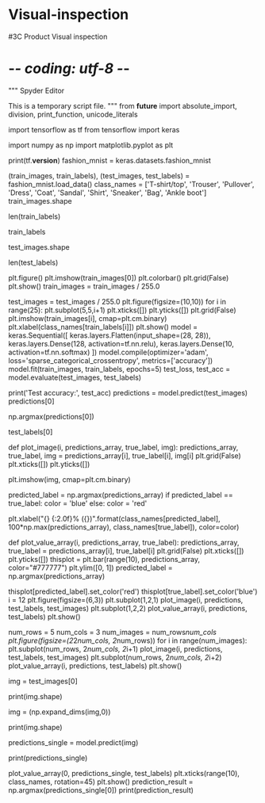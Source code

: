 # Visual-inspection
#3C Product Visual inspection
# -*- coding: utf-8 -*-
"""
Spyder Editor

This is a temporary script file.
"""
from __future__ import absolute_import, division, print_function, unicode_literals


import tensorflow as tf
from tensorflow import keras


import numpy as np
import matplotlib.pyplot as plt

print(tf.__version__)
fashion_mnist = keras.datasets.fashion_mnist

(train_images, train_labels), (test_images, test_labels) = fashion_mnist.load_data()
class_names = ['T-shirt/top', 'Trouser', 'Pullover', 'Dress', 'Coat',
               'Sandal', 'Shirt', 'Sneaker', 'Bag', 'Ankle boot']
train_images.shape

len(train_labels)

train_labels 

test_images.shape

len(test_labels)

plt.figure()
plt.imshow(train_images[0])
plt.colorbar()
plt.grid(False)
plt.show()
train_images = train_images / 255.0

test_images = test_images / 255.0
plt.figure(figsize=(10,10))
for i in range(25):
    plt.subplot(5,5,i+1)
    plt.xticks([])
    plt.yticks([])
    plt.grid(False)
    plt.imshow(train_images[i], cmap=plt.cm.binary)
    plt.xlabel(class_names[train_labels[i]])
plt.show()
model = keras.Sequential([
    keras.layers.Flatten(input_shape=(28, 28)),
    keras.layers.Dense(128, activation=tf.nn.relu),
    keras.layers.Dense(10, activation=tf.nn.softmax)
])
model.compile(optimizer='adam',
              loss='sparse_categorical_crossentropy',
              metrics=['accuracy'])
model.fit(train_images, train_labels, epochs=5)
test_loss, test_acc = model.evaluate(test_images, test_labels)

print('Test accuracy:', test_acc)
predictions = model.predict(test_images)
predictions[0]

np.argmax(predictions[0])

test_labels[0]

def plot_image(i, predictions_array, true_label, img):
  predictions_array, true_label, img = predictions_array[i], true_label[i], img[i]
  plt.grid(False)
  plt.xticks([])
  plt.yticks([])
  
  plt.imshow(img, cmap=plt.cm.binary)
  
  predicted_label = np.argmax(predictions_array)
  if predicted_label == true_label:
    color = 'blue'
  else:
    color = 'red'
  
  plt.xlabel("{} {:2.0f}% ({})".format(class_names[predicted_label],
                                100*np.max(predictions_array),
                                class_names[true_label]),
                                color=color)

def plot_value_array(i, predictions_array, true_label):
  predictions_array, true_label = predictions_array[i], true_label[i]
  plt.grid(False)
  plt.xticks([])
  plt.yticks([])
  thisplot = plt.bar(range(10), predictions_array, color="#777777")
  plt.ylim([0, 1])
  predicted_label = np.argmax(predictions_array)
  
  thisplot[predicted_label].set_color('red')
  thisplot[true_label].set_color('blue')
  i = 12
plt.figure(figsize=(6,3))
plt.subplot(1,2,1)
plot_image(i, predictions, test_labels, test_images)
plt.subplot(1,2,2)
plot_value_array(i, predictions,  test_labels)
plt.show()

num_rows = 5
num_cols = 3
num_images = num_rows*num_cols
plt.figure(figsize=(2*2*num_cols, 2*num_rows))
for i in range(num_images):
  plt.subplot(num_rows, 2*num_cols, 2*i+1)
  plot_image(i, predictions, test_labels, test_images)
  plt.subplot(num_rows, 2*num_cols, 2*i+2)
  plot_value_array(i, predictions, test_labels)
plt.show()


img = test_images[0]

print(img.shape)


img = (np.expand_dims(img,0))

print(img.shape)

predictions_single = model.predict(img)

print(predictions_single)

plot_value_array(0, predictions_single, test_labels)
plt.xticks(range(10), class_names, rotation=45)
plt.show()
prediction_result = np.argmax(predictions_single[0])
print(prediction_result)



